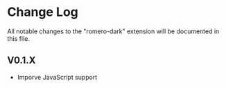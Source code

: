 # Change Log

All notable changes to the "romero-dark" extension will be documented in this file.



## V0.1.X

- Imporve JavaScript support
